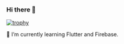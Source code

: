 ### Hi there 👋

[![trophy](https://github-profile-trophy.vercel.app/?username=KhumRaj7Ghimire)](https://github.com/ryo-ma/github-profile-trophy)


🌱 I’m currently learning Flutter and Firebase.

